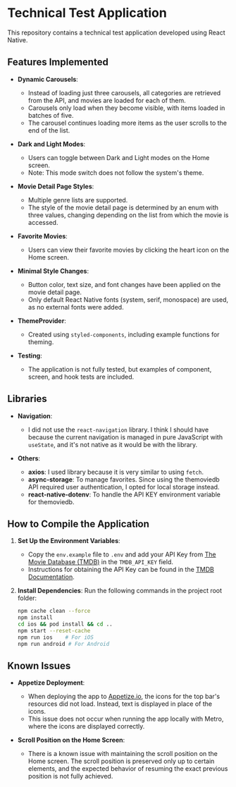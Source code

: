 # Technical Test Application

This repository contains a technical test application developed using React Native.

## Features Implemented

- **Dynamic Carousels**:

  - Instead of loading just three carousels, all categories are retrieved from the API, and movies are loaded for each of them.
  - Carousels only load when they become visible, with items loaded in batches of five.
  - The carousel continues loading more items as the user scrolls to the end of the list.

- **Dark and Light Modes**:

  - Users can toggle between Dark and Light modes on the Home screen.
  - Note: This mode switch does not follow the system's theme.

- **Movie Detail Page Styles**:

  - Multiple genre lists are supported.
  - The style of the movie detail page is determined by an enum with three values, changing depending on the list from which the movie is accessed.

- **Favorite Movies**:

  - Users can view their favorite movies by clicking the heart icon on the Home screen.

- **Minimal Style Changes**:

  - Button color, text size, and font changes have been applied on the movie detail page.
  - Only default React Native fonts (system, serif, monospace) are used, as no external fonts were added.

- **ThemeProvider**:

  - Created using `styled-components`, including example functions for theming.

- **Testing**:
  - The application is not fully tested, but examples of component, screen, and hook tests are included.

## Libraries

- **Navigation**:

  - I did not use the `react-navigation` library. I think I should have because the current navigation is managed in pure JavaScript with `useState`, and it's not native as it would be with the library.

- **Others**:
  - **axios**: I used library because it is very similar to using `fetch`.
  - **async-storage**: To manage favorites. Since using the themoviedb API required user authentication, I opted for local storage instead.
  - **react-native-dotenv**: To handle the API KEY environment variable for themoviedb.

## How to Compile the Application

1. **Set Up the Environment Variables**:

   - Copy the `env.example` file to `.env` and add your API Key from [The Movie Database (TMDB)](https://www.themoviedb.org/) in the `TMDB_API_KEY` field.
   - Instructions for obtaining the API Key can be found in the [TMDB Documentation](https://developers.themoviedb.org/).

2. **Install Dependencies**:
   Run the following commands in the project root folder:
   ```bash
   npm cache clean --force
   npm install
   cd ios && pod install && cd ..
   npm start --reset-cache
   npm run ios    # For iOS
   npm run android # For Android
   ```

## Known Issues

- **Appetize Deployment**:

  - When deploying the app to [Appetize.io](https://appetize.io/), the icons for the top bar's resources did not load. Instead, text is displayed in place of the icons.
  - This issue does not occur when running the app locally with Metro, where the icons are displayed correctly.

- **Scroll Position on the Home Screen**:
  - There is a known issue with maintaining the scroll position on the Home screen. The scroll position is preserved only up to certain elements, and the expected behavior of resuming the exact previous position is not fully achieved.
